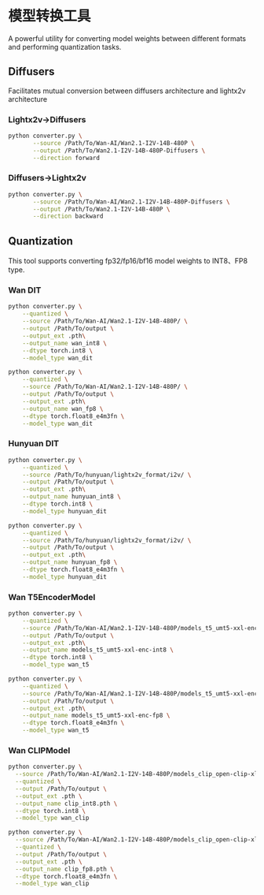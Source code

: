 # 模型转换工具

A powerful utility for converting model weights between different formats and performing quantization tasks.

## Diffusers
Facilitates mutual conversion between diffusers architecture and lightx2v architecture

### Lightx2v->Diffusers
```bash
python converter.py \
       --source /Path/To/Wan-AI/Wan2.1-I2V-14B-480P \
       --output /Path/To/Wan2.1-I2V-14B-480P-Diffusers \
       --direction forward
```

### Diffusers->Lightx2v
```bash
python converter.py \
       --source /Path/To/Wan-AI/Wan2.1-I2V-14B-480P-Diffusers \
       --output /Path/To/Wan2.1-I2V-14B-480P \
       --direction backward
```


## Quantization
This tool supports converting fp32/fp16/bf16 model weights to INT8、FP8 type.


### Wan DIT

```bash
python converter.py \
    --quantized \
    --source /Path/To/Wan-AI/Wan2.1-I2V-14B-480P/ \
    --output /Path/To/output \
    --output_ext .pth\
    --output_name wan_int8 \
    --dtype torch.int8 \
    --model_type wan_dit
```

```bash
python converter.py \
    --quantized \
    --source /Path/To/Wan-AI/Wan2.1-I2V-14B-480P/ \
    --output /Path/To/output \
    --output_ext .pth\
    --output_name wan_fp8 \
    --dtype torch.float8_e4m3fn \
    --model_type wan_dit
```

### Hunyuan DIT

```bash
python converter.py \
    --quantized \
    --source /Path/To/hunyuan/lightx2v_format/i2v/ \
    --output /Path/To/output \
    --output_ext .pth\
    --output_name hunyuan_int8 \
    --dtype torch.int8 \
    --model_type hunyuan_dit
```

```bash
python converter.py \
    --quantized \
    --source /Path/To/hunyuan/lightx2v_format/i2v/ \
    --output /Path/To/output \
    --output_ext .pth\
    --output_name hunyuan_fp8 \
    --dtype torch.float8_e4m3fn \
    --model_type hunyuan_dit
```


### Wan T5EncoderModel

```bash
python converter.py \
    --quantized \
    --source /Path/To/Wan-AI/Wan2.1-I2V-14B-480P/models_t5_umt5-xxl-enc-bf16.pth \
    --output /Path/To/output \
    --output_ext .pth\
    --output_name models_t5_umt5-xxl-enc-int8 \
    --dtype torch.int8 \
    --model_type wan_t5
```

```bash
python converter.py \
    --quantized \
    --source /Path/To/Wan-AI/Wan2.1-I2V-14B-480P/models_t5_umt5-xxl-enc-bf16.pth \
    --output /Path/To/output \
    --output_ext .pth\
    --output_name models_t5_umt5-xxl-enc-fp8 \
    --dtype torch.float8_e4m3fn \
    --model_type wan_t5
```


### Wan CLIPModel

```bash
python converter.py \
  --source /Path/To/Wan-AI/Wan2.1-I2V-14B-480P/models_clip_open-clip-xlm-roberta-large-vit-huge-14.pth \
  --quantized \
  --output /Path/To/output \
  --output_ext .pth \
  --output_name clip_int8.pth \
  --dtype torch.int8 \
  --model_type wan_clip

```
```bash
python converter.py \
  --source /Path/To/Wan-AI/Wan2.1-I2V-14B-480P/models_clip_open-clip-xlm-roberta-large-vit-huge-14.pth \
  --quantized \
  --output /Path/To/output \
  --output_ext .pth \
  --output_name clip_fp8.pth \
  --dtype torch.float8_e4m3fn \
  --model_type wan_clip
```
